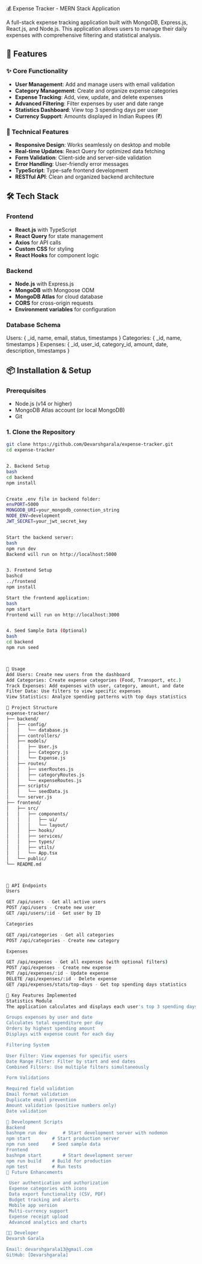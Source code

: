 💰 Expense Tracker - MERN Stack Application

A full-stack expense tracking application built with MongoDB, Express.js, React.js, and Node.js. This application allows users to manage their daily expenses with comprehensive filtering and statistical analysis.

## 🚀 Features

### ✨ Core Functionality
- **User Management**: Add and manage users with email validation
- **Category Management**: Create and organize expense categories
- **Expense Tracking**: Add, view, update, and delete expenses
- **Advanced Filtering**: Filter expenses by user and date range
- **Statistics Dashboard**: View top 3 spending days per user
- **Currency Support**: Amounts displayed in Indian Rupees (₹)

### 🎯 Technical Features
- **Responsive Design**: Works seamlessly on desktop and mobile
- **Real-time Updates**: React Query for optimized data fetching
- **Form Validation**: Client-side and server-side validation
- **Error Handling**: User-friendly error messages
- **TypeScript**: Type-safe frontend development
- **RESTful API**: Clean and organized backend architecture

## 🛠️ Tech Stack

### Frontend
- **React.js** with TypeScript
- **React Query** for state management
- **Axios** for API calls
- **Custom CSS** for styling
- **React Hooks** for component logic

### Backend
- **Node.js** with Express.js
- **MongoDB** with Mongoose ODM
- **MongoDB Atlas** for cloud database
- **CORS** for cross-origin requests
- **Environment variables** for configuration

### Database Schema
Users: { _id, name, email, status, timestamps }
Categories: { _id, name, timestamps }
Expenses: { _id, user_id, category_id, amount, date, description, timestamps }

## 📦 Installation & Setup

### Prerequisites
- Node.js (v14 or higher)
- MongoDB Atlas account (or local MongoDB)
- Git

### 1. Clone the Repository
```bash
git clone https://github.com/Devarshgarala/expense-tracker.git
cd expense-tracker


2. Backend Setup
bash
cd backend
npm install


Create .env file in backend folder:
envPORT=5000
MONGODB_URI=your_mongodb_connection_string
NODE_ENV=development
JWT_SECRET=your_jwt_secret_key


Start the backend server:
bash
npm run dev
Backend will run on http://localhost:5000


3. Frontend Setup
bashcd
../frontend
npm install

Start the frontend application:
bash
npm start
Frontend will run on http://localhost:3000


4. Seed Sample Data (Optional)
bash
cd backend
npm run seed



🚀 Usage
Add Users: Create new users from the dashboard
Add Categories: Create expense categories (Food, Transport, etc.)
Track Expenses: Add expenses with user, category, amount, and date
Filter Data: Use filters to view specific expenses
View Statistics: Analyze spending patterns with top days statistics

📁 Project Structure
expense-tracker/
├── backend/
│   ├── config/
│   │   └── database.js
│   ├── controllers/
│   ├── models/
│   │   ├── User.js
│   │   ├── Category.js
│   │   └── Expense.js
│   ├── routes/
│   │   ├── userRoutes.js
│   │   ├── categoryRoutes.js
│   │   └── expenseRoutes.js
│   ├── scripts/
│   │   └── seedData.js
│   └── server.js
├── frontend/
│   ├── src/
│   │   ├── components/
│   │   │   ├── ui/
│   │   │   └── layout/
│   │   ├── hooks/
│   │   ├── services/
│   │   ├── types/
│   │   ├── utils/
│   │   └── App.tsx
│   └── public/
└── README.md



🔗 API Endpoints
Users

GET /api/users - Get all active users
POST /api/users - Create new user
GET /api/users/:id - Get user by ID

Categories

GET /api/categories - Get all categories
POST /api/categories - Create new category

Expenses

GET /api/expenses - Get all expenses (with optional filters)
POST /api/expenses - Create new expense
PUT /api/expenses/:id - Update expense
DELETE /api/expenses/:id - Delete expense
GET /api/expenses/stats/top-days - Get top spending days statistics

🎯 Key Features Implemented
Statistics Module
The application calculates and displays each user's top 3 spending days:

Groups expenses by user and date
Calculates total expenditure per day
Orders by highest spending amount
Displays with expense count for each day

Filtering System

User Filter: View expenses for specific users
Date Range Filter: Filter by start and end dates
Combined Filters: Use multiple filters simultaneously

Form Validations

Required field validation
Email format validation
Duplicate email prevention
Amount validation (positive numbers only)
Date validation

🔧 Development Scripts
Backend
bashnpm run dev      # Start development server with nodemon
npm start        # Start production server
npm run seed     # Seed sample data
Frontend
bashnpm start        # Start development server
npm run build    # Build for production
npm test         # Run tests
🌟 Future Enhancements

 User authentication and authorization
 Expense categories with icons
 Data export functionality (CSV, PDF)
 Budget tracking and alerts
 Mobile app version
 Multi-currency support
 Expense receipt upload
 Advanced analytics and charts

👨‍💻 Developer
Devarsh Garala

Email: devarshgarala13@gmail.com
GitHub: [Devarshgarala]

